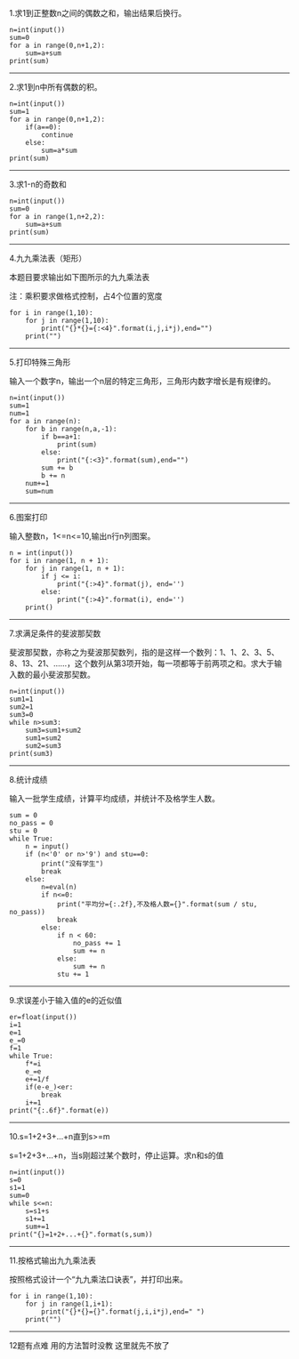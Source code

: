 1.求1到正整数n之间的偶数之和，输出结果后换行。

```
n=int(input())
sum=0
for a in range(0,n+1,2):
    sum=a+sum
print(sum)
```



---



2.求1到n中所有偶数的积。

```
n=int(input())
sum=1
for a in range(0,n+1,2):
    if(a==0):
        continue
    else:
        sum=a*sum
print(sum)
```



---



3.求1-n的奇数和

```
n=int(input())
sum=0
for a in range(1,n+2,2):
    sum=a+sum
print(sum)
```



---



4.九九乘法表（矩形）

本题目要求输出如下图所示的九九乘法表

注：乘积要求做格式控制，占4个位置的宽度

```
for i in range(1,10):
    for j in range(1,10):
        print("{}*{}={:<4}".format(i,j,i*j),end="")
    print("")
```



---



5.打印特殊三角形

输入一个数字n，输出一个n层的特定三角形，三角形内数字增长是有规律的。

```
n=int(input())
sum=1
num=1
for a in range(n):
    for b in range(n,a,-1):
        if b==a+1:
            print(sum)
        else:  
            print("{:<3}".format(sum),end="")
        sum += b
        b += n
    num+=1
    sum=num
```



---



6.图案打印

输入整数n，1<=n<=10,输出n行n列图案。

```
n = int(input())
for i in range(1, n + 1):
    for j in range(1, n + 1):
        if j <= i:
            print("{:>4}".format(j), end='')
        else:
            print("{:>4}".format(i), end='')
    print()
```



---



7.求满足条件的斐波那契数

斐波那契数，亦称之为斐波那契数列，指的是这样一个数列：1、1、2、3、5、8、13、21、……，这个数列从第3项开始，每一项都等于前两项之和。求大于输入数的最小斐波那契数。

```
n=int(input())
sum1=1
sum2=1
sum3=0
while n>sum3:
    sum3=sum1+sum2
    sum1=sum2
    sum2=sum3
print(sum3)
```



---



8.统计成绩

输入一批学生成绩，计算平均成绩，并统计不及格学生人数。

```
sum = 0
no_pass = 0
stu = 0
while True:
    n = input()
    if (n<'0' or n>'9') and stu==0:
        print("没有学生")
        break
    else:
        n=eval(n)
        if n<=0:
            print("平均分={:.2f},不及格人数={}".format(sum / stu, no_pass))
            break
        else:
            if n < 60:
                no_pass += 1
                sum += n
            else:
                sum += n
            stu += 1
```



---



9.求误差小于输入值的e的近似值

```
er=float(input())
i=1
e=1
e_=0
f=1
while True:
    f*=i
    e_=e
    e+=1/f
    if(e-e_)<er:
        break
    i+=1
print("{:.6f}".format(e))
```



---



10.s=1+2+3+...+n直到s>=m

s=1+2+3+...+n，当s刚超过某个数时，停止运算。求n和s的值

```
n=int(input())
s=0
s1=1
sum=0
while s<=n:
    s=s1+s
    s1+=1
    sum+=1
print("{}=1+2+...+{}".format(s,sum))
```



---



11.按格式输出九九乘法表

按照格式设计一个“九九乘法口诀表”，并打印出来。

```
for i in range(1,10):
    for j in range(1,i+1):
        print("{}*{}={}".format(j,i,i*j),end=" ")
    print("")
```



---



12题有点难 用的方法暂时没教 这里就先不放了
